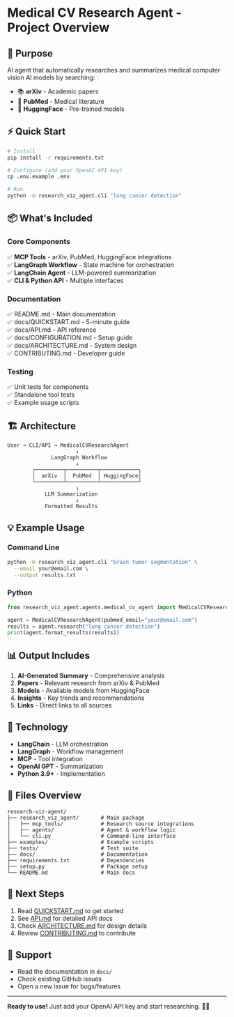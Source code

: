 # Medical CV Research Agent - Project Overview

## 🎯 Purpose

AI agent that automatically researches and summarizes medical computer vision AI models by searching:
- 📚 **arXiv** - Academic papers
- 🏥 **PubMed** - Medical literature  
- 🤖 **HuggingFace** - Pre-trained models

## ⚡ Quick Start

```bash
# Install
pip install -r requirements.txt

# Configure (add your OpenAI API key)
cp .env.example .env

# Run
python -m research_viz_agent.cli "lung cancer detection"
```

## 📦 What's Included

### Core Components
✅ **MCP Tools** - arXiv, PubMed, HuggingFace integrations  
✅ **LangGraph Workflow** - State machine for orchestration  
✅ **LangChain Agent** - LLM-powered summarization  
✅ **CLI & Python API** - Multiple interfaces  

### Documentation
✅ README.md - Main documentation  
✅ docs/QUICKSTART.md - 5-minute guide  
✅ docs/API.md - API reference  
✅ docs/CONFIGURATION.md - Setup guide  
✅ docs/ARCHITECTURE.md - System design  
✅ CONTRIBUTING.md - Developer guide  

### Testing
✅ Unit tests for components  
✅ Standalone tool tests  
✅ Example usage scripts  

## 🏗️ Architecture

```
User → CLI/API → MedicalCVResearchAgent
                      ↓
              LangGraph Workflow
                      ↓
        ┌─────────┬──────────┬────────────┐
        │  arXiv  │  PubMed  │ HuggingFace│
        └─────────┴──────────┴────────────┘
                      ↓
            LLM Summarization
                      ↓
            Formatted Results
```

## 💡 Example Usage

### Command Line
```bash
python -m research_viz_agent.cli "brain tumor segmentation" \
  --email your@email.com \
  --output results.txt
```

### Python
```python
from research_viz_agent.agents.medical_cv_agent import MedicalCVResearchAgent

agent = MedicalCVResearchAgent(pubmed_email="your@email.com")
results = agent.research("lung cancer detection")
print(agent.format_results(results))
```

## 📊 Output Includes

1. **AI-Generated Summary** - Comprehensive analysis
2. **Papers** - Relevant research from arXiv & PubMed
3. **Models** - Available models from HuggingFace
4. **Insights** - Key trends and recommendations
5. **Links** - Direct links to all sources

## 🔧 Technology

- **LangChain** - LLM orchestration
- **LangGraph** - Workflow management
- **MCP** - Tool integration
- **OpenAI GPT** - Summarization
- **Python 3.9+** - Implementation

## 📝 Files Overview

```
research-viz-agent/
├── research_viz_agent/       # Main package
│   ├── mcp_tools/            # Research source integrations
│   ├── agents/               # Agent & workflow logic
│   └── cli.py                # Command-line interface
├── examples/                 # Example scripts
├── tests/                    # Test suite
├── docs/                     # Documentation
├── requirements.txt          # Dependencies
├── setup.py                  # Package setup
└── README.md                 # Main docs
```

## 🚀 Next Steps

1. Read [QUICKSTART.md](docs/QUICKSTART.md) to get started
2. See [API.md](docs/API.md) for detailed API docs
3. Check [ARCHITECTURE.md](docs/ARCHITECTURE.md) for design details
4. Review [CONTRIBUTING.md](CONTRIBUTING.md) to contribute

## 📧 Support

- Read the documentation in `docs/`
- Check existing GitHub issues
- Open a new issue for bugs/features

---

**Ready to use!** Just add your OpenAI API key and start researching. 🔬🤖
